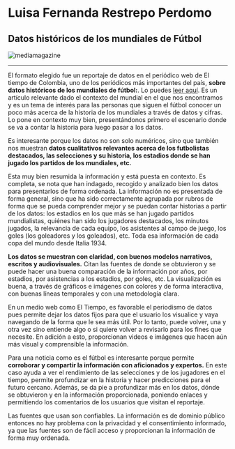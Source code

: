 # Luisa Fernanda Restrepo Perdomo

## Datos históricos de los mundiales de Fútbol

![mediamagazine](https://media.admagazine.com/photos/632027f5298a2ce935ff045e/16:9/w_1280,c_limit/453347919)

____

El formato elegido fue un reportaje de datos en el periódico web de El tiempo de Colombia, uno de los periódicos más importantes del país, **sobre datos históricos de los mundiales de fútbol:**.  Lo puedes [leer aquí](https://www.eltiempo.com/datos/mundial-qatar-2022-datos-curiosos-de-la-copa-mundo-de-la-fifa-711095).
Es un artículo relevante dado el contexto del mundial en el que nos encontramos y es un tema de interés para las personas que siguen el fútbol conocer un poco más acerca de la historia de los mundiales a través de datos y cifras. Lo pone en contexto muy bien, presentándonos primero el escenario donde se va a contar la historia para luego pasar a los datos.

Es interesante porque los datos no son solo numéricos, sino que también nos muestran **datos cualitativos relevantes acerca de los futbolistas destacados, las selecciones y su historia, los estadios donde se han jugado los partidos de los mundiales, etc.** 

Esta muy bien resumida la información y está puesta en contexto. Es completa, se nota que han indagado, recogido y analizado bien los datos para presentarlos de forma ordenada. La información no es presentada de forma general, sino que ha sido correctamente agrupada por rubros de forma que se pueda comprender mejor y se puedan contar historias a partir de los datos: los estadios en los que más se han jugado partidos mundialistas, quiénes han sido los jugadores destacados, los minutos jugados, la relevancia de cada equipo, los asistentes al campo de juego, los goles (los goleadores y los goleados), etc. Toda esa información de cada copa del mundo desde Italia 1934.

**Los datos se muestran con claridad, con buenos modelos narrativos, escritos y audiovisuales.** Citan las fuentes de donde se obtuvieron y se puede hacer una buena comparación de la información por años, por estadios, por asistencias a los estadios, por goles, etc. La visualización es buena, a través de gráficos e imágenes con colores y de forma interactiva, con buenas líneas temporales y con una metodología clara. 

En un medio web como El Tiempo, es favorable el periodismo de datos pues permite dejar los datos fijos para que el usuario los visualice y vaya navegando de la forma que le sea más útil. Por lo tanto, puede volver, una y otra vez sino entiende algo o si quiere volver a revisarlo para los fines que necesite. En adición a esto, proporcionan videos e imágenes que hacen aún más visual y comprensible la información.

Para una noticia como es el fútbol es interesante porque permite **corroborar y compartir la información con aficionados y expertos.** En este caso ayuda a ver el rendimiento de las selecciones y de los jugadores en el tiempo, permite profundizar en la historia y hacer predicciones para el futuro cercano.
Además, se da pie a profundizar más en los datos, dónde se obtuvieron y en la información proporcionada, poniendo enlaces y permitiendo los comentarios de los usuarios que visitan el reportaje.

Las fuentes que usan son confiables. La información es de dominio público entonces no hay problema con la privacidad y el consentimiento informado, ya que las fuentes son de fácil acceso y proporcionan la información de forma muy ordenada.

